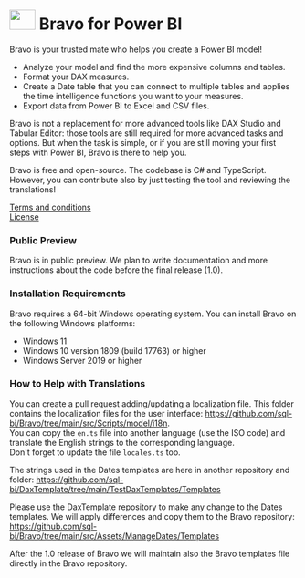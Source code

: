 # <img style="display:inline-block; height:35px; width:45px" src="./src/wwwroot/images/bravo.svg"> Bravo for Power BI

Bravo is your trusted mate who helps you create a Power BI model!

 - Analyze your model and find the more expensive columns and tables. 
 - Format your DAX measures.
 - Create a Date table that you can connect to multiple tables and applies the time intelligence functions you want to your measures.
 - Export data from Power BI to Excel and CSV files.

Bravo is not a replacement for more advanced tools like DAX Studio and Tabular Editor: those tools are still required for more advanced tasks and options. But when the task is simple, or if you are still moving your first steps with Power BI, Bravo is there to help you.

Bravo is free and open-source. The codebase is C# and TypeScript. However, you can contribute also by just testing the tool and reviewing the translations!

[Terms and conditions](TERMS.md)  
[License](LICENSE)

### Public Preview
Bravo is in public preview. We plan to write documentation and more instructions about the code before the final release (1.0).

### Installation Requirements
Bravo requires a 64-bit Windows operating system. You can install Bravo on the following Windows platforms:
 - Windows 11
 - Windows 10 version 1809 (build 17763) or higher
 - Windows Server 2019 or higher

### How to Help with Translations
You can create a pull request adding/updating a localization file.
This folder contains the localization files for the user interface: https://github.com/sql-bi/Bravo/tree/main/src/Scripts/model/i18n.  
You can copy the `en.ts` file into another language (use the ISO code) and translate the English strings to the corresponding language.  
Don't forget to update the file `locales.ts` too.


The strings used in the Dates templates are here in another repository and folder: https://github.com/sql-bi/DaxTemplate/tree/main/TestDaxTemplates/Templates

Please use the DaxTemplate repository to make any change to the Dates templates. We will apply differences and copy them to the Bravo repository: https://github.com/sql-bi/Bravo/tree/main/src/Assets/ManageDates/Templates

After the 1.0 release of Bravo we will maintain also the Bravo templates file directly in the Bravo repository.

